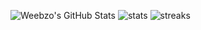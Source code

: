 ![Weebzo's GitHub Stats](https://github-readme-stats.vercel.app/api?username=weebzo&show_icons=true&line_height=27&count_private=true&theme=tokyonight) ![stats](https://github-readme-stats.vercel.app/api/top-langs/?username=weebzo&theme=tokyonight&langs_count=2)
![streaks](https://github-readme-streak-stats.herokuapp.com/?user=weebzo&theme=tokyonight&hide_border=false&card_width=467)
